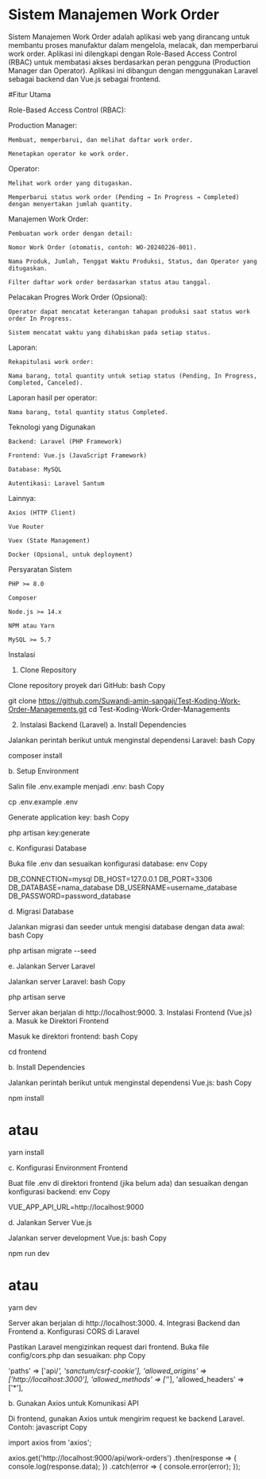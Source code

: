 # Sistem Manajemen Work Order

Sistem Manajemen Work Order adalah aplikasi web yang dirancang untuk membantu proses manufaktur dalam mengelola, melacak, dan memperbarui work order. Aplikasi ini dilengkapi dengan Role-Based Access Control (RBAC) untuk membatasi akses berdasarkan peran pengguna (Production Manager dan Operator). Aplikasi ini dibangun dengan menggunakan Laravel sebagai backend dan Vue.js sebagai frontend.

#Fitur Utama

Role-Based Access Control (RBAC):

Production Manager:

    Membuat, memperbarui, dan melihat daftar work order.

    Menetapkan operator ke work order.

Operator:

    Melihat work order yang ditugaskan.

    Memperbarui status work order (Pending → In Progress → Completed) dengan menyertakan jumlah quantity.

Manajemen Work Order:

    Pembuatan work order dengan detail:

    Nomor Work Order (otomatis, contoh: WO-20240226-001).

    Nama Produk, Jumlah, Tenggat Waktu Produksi, Status, dan Operator yang ditugaskan.

    Filter daftar work order berdasarkan status atau tanggal.

Pelacakan Progres Work Order (Opsional):

    Operator dapat mencatat keterangan tahapan produksi saat status work order In Progress.

    Sistem mencatat waktu yang dihabiskan pada setiap status.

Laporan:

    Rekapitulasi work order:

    Nama barang, total quantity untuk setiap status (Pending, In Progress, Completed, Canceled).

Laporan hasil per operator:

    Nama barang, total quantity status Completed.

Teknologi yang Digunakan

    Backend: Laravel (PHP Framework)

    Frontend: Vue.js (JavaScript Framework)

    Database: MySQL

    Autentikasi: Laravel Santum

Lainnya:

    Axios (HTTP Client)

    Vue Router

    Vuex (State Management)

    Docker (Opsional, untuk deployment)

Persyaratan Sistem

    PHP >= 8.0

    Composer

    Node.js >= 14.x

    NPM atau Yarn

    MySQL >= 5.7


Instalasi
1. Clone Repository

Clone repository proyek dari GitHub:
bash
Copy

git clone https://github.com/Suwandi-amin-sangaji/Test-Koding-Work-Order-Managements.git
cd Test-Koding-Work-Order-Managements

2. Instalasi Backend (Laravel)
a. Install Dependencies

Jalankan perintah berikut untuk menginstal dependensi Laravel:
bash
Copy

composer install

b. Setup Environment

Salin file .env.example menjadi .env:
bash
Copy

cp .env.example .env

Generate application key:
bash
Copy

php artisan key:generate

c. Konfigurasi Database

Buka file .env dan sesuaikan konfigurasi database:
env
Copy

DB_CONNECTION=mysql
DB_HOST=127.0.0.1
DB_PORT=3306
DB_DATABASE=nama_database
DB_USERNAME=username_database
DB_PASSWORD=password_database

d. Migrasi Database

Jalankan migrasi dan seeder untuk mengisi database dengan data awal:
bash
Copy

php artisan migrate --seed

e. Jalankan Server Laravel

Jalankan server Laravel:
bash
Copy

php artisan serve

Server akan berjalan di http://localhost:9000.
3. Instalasi Frontend (Vue.js)
a. Masuk ke Direktori Frontend

Masuk ke direktori frontend:
bash
Copy

cd frontend

b. Install Dependencies

Jalankan perintah berikut untuk menginstal dependensi Vue.js:
bash
Copy

npm install
# atau
yarn install

c. Konfigurasi Environment Frontend

Buat file .env di direktori frontend (jika belum ada) dan sesuaikan dengan konfigurasi backend:
env
Copy

VUE_APP_API_URL=http://localhost:9000

d. Jalankan Server Vue.js

Jalankan server development Vue.js:
bash
Copy

npm run dev
# atau
yarn dev

Server akan berjalan di http://localhost:3000.
4. Integrasi Backend dan Frontend
a. Konfigurasi CORS di Laravel

Pastikan Laravel mengizinkan request dari frontend. Buka file config/cors.php dan sesuaikan:
php
Copy

'paths' => ['api/*', 'sanctum/csrf-cookie'],
'allowed_origins' => ['http://localhost:3000'],
'allowed_methods' => ['*'],
'allowed_headers' => ['*'],

b. Gunakan Axios untuk Komunikasi API

Di frontend, gunakan Axios untuk mengirim request ke backend Laravel. Contoh:
javascript
Copy

import axios from 'axios';

axios.get('http://localhost:9000/api/work-orders')
  .then(response => {
    console.log(response.data);
  })
  .catch(error => {
    console.error(error);
  }); 
